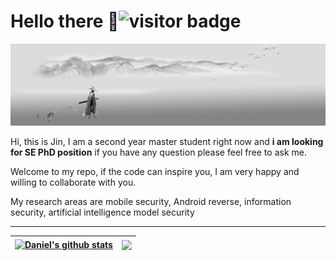 # Hello there 👋<img src="https://visitor-badge.laobi.icu/badge?page_id=ayjin-dev.visitor-badge" alt="visitor badge"/>  

![](./img/background.jpg)

Hi, this is Jin, I am a second year master student right now and **i am looking for SE PhD position** if you have any question please feel free to ask me.

Welcome to my repo, if the code can inspire you, I am very happy and willing to collaborate with you.

My research areas are mobile security, Android reverse, information security, artificial intelligence model security
  
<hr>


| <a href="https://github.com/ayjin-dev/github-readme-stats"><img align="center" src="https://github-readme-stats-sigma-five.vercel.app/api?username=ayjin-dev&show_icons=true&theme=vue&hide_border=true&hide=contribs,prs&count_private=true" alt="Daniel's github stats" /></a> | <a href="https://github.com/ayjin-dev/github-readme-stats"><img align="center" src="https://github-readme-stats-sigma-five.vercel.app/api/top-langs/?username=ayjin-dev&layout=compact&theme=vue&hide_border=true" />|
| ------------- | ------------- |
